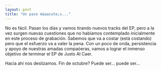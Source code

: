 ```yaml
--- 
layout: post
title: "Un paso m&aacute;s..."
---
```

No es f&aacute;cil. Pasan los d&iacute;as y vamos tirando nuevos tracks del EP, pero a la vez surgen nuevas cuestiones que no hab&iacute;amos contemplado inicialmente en este proceso de grabaci&oacute;n. Sabemos que va a costar (est&aacute; costando) pero que el esfuerzo va a valer la pena. Con un poco de onda, persistencia y apoyo de nuestras amadas compa&oacute;eras, vamos a lograr el inmenso objetivo de terminar el EP de Justo Al Caer. 

Hacia ah&iacute; nos deslizamos. Fin de octubre? Puede ser... puede ser...
